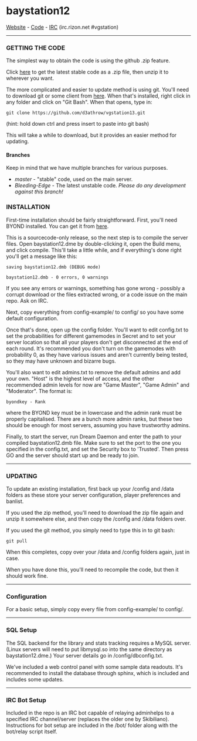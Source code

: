 # baystation12

[Website](http://ss13.undo.it) - [Code](http://github.com/d3athrow/vgstation13/) - [IRC](irc://irc.rizon.net/vgstation) (irc.rizon.net #vgstation)

---

### GETTING THE CODE
The simplest way to obtain the code is using the github .zip feature.

Click [here](https://github.com/d3athrow/vgstation13/archive/master.zip) to get the latest stable code as a .zip file, then unzip it to wherever you want.

The more complicated and easier to update method is using git.  You'll need to download git or some client from [here](http://git-scm.com/).  When that's installed, right click in any folder and click on "Git Bash".  When that opens, type in:

    git clone https://github.com/d3athrow/vgstation13.git

(hint: hold down ctrl and press insert to paste into git bash)

This will take a while to download, but it provides an easier method for updating.

#### Branches

Keep in mind that we have multiple branches for various purposes.

* *master* - "stable" code, used on the main server.
* *Bleeding-Edge* - The latest unstable code.  _Please do any development against this branch!_

### INSTALLATION

First-time installation should be fairly straightforward.  First, you'll need BYOND installed.  You can get it from [here](http://www.byond.com/).

This is a sourcecode-only release, so the next step is to compile the server files.  Open baystation12.dme by double-clicking it, open the Build menu, and click compile.  This'll take a little while, and if everything's done right you'll get a message like this:

    saving baystation12.dmb (DEBUG mode)
    
    baystation12.dmb - 0 errors, 0 warnings

If you see any errors or warnings, something has gone wrong - possibly a corrupt download or the files extracted wrong, or a code issue on the main repo.  Ask on IRC.

Next, copy everything from config-example/ to config/ so you have some default configuration.

Once that's done, open up the config folder.  You'll want to edit config.txt to set the probabilities for different gamemodes in Secret and to set your server location so that all your players don't get disconnected at the end of each round.  It's recommended you don't turn on the gamemodes with probability 0, as they have various issues and aren't currently being tested, so they may have unknown and bizarre bugs.

You'll also want to edit admins.txt to remove the default admins and add your own.  "Host" is the highest level of access, and the other recommended admin levels for now are "Game Master", "Game Admin" and "Moderator".  The format is:

    byondkey - Rank

where the BYOND key must be in lowercase and the admin rank must be properly capitalised.  There are a bunch more admin ranks, but these two should be enough for most servers, assuming you have trustworthy admins.

Finally, to start the server, run Dream Daemon and enter the path to your compiled baystation12.dmb file.  Make sure to set the port to the one you  specified in the config.txt, and set the Security box to 'Trusted'.  Then press GO and the server should start up and be ready to join.

---

### UPDATING

To update an existing installation, first back up your /config and /data folders
as these store your server configuration, player preferences and banlist.

If you used the zip method, you'll need to download the zip file again and unzip it somewhere else, and then copy the /config and /data folders over.

If you used the git method, you simply need to type this in to git bash:

    git pull

When this completes, copy over your /data and /config folders again, just in case.

When you have done this, you'll need to recompile the code, but then it should work fine.

---

### Configuration

For a basic setup, simply copy every file from config-example/ to config/.

---

### SQL Setup

The SQL backend for the library and stats tracking requires a MySQL server.  (Linux servers will need to put libmysql.so into the same directory as baystation12.dme.)  Your server details go in /config/dbconfig.txt.

We've included a web control panel with some sample data readouts.  It's recommended to install the database through sphinx, which is included and includes some updates.

---

### IRC Bot Setup

Included in the repo is an IRC bot capable of relaying adminhelps to a specified IRC channel/server (replaces the older one by Skibiliano).  Instructions for bot setup are included in the /bot/ folder along with the bot/relay script itself.
